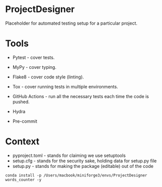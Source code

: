 # ProjectDesigner
Placeholder for automated testing setup for a particular project.

# Tools
- Pytest - cover tests.
- MyPy - cover typing.
- Flake8 - cover code style (linting).
- Tox - cover running tests in multiple environments. 
- GitHub Actions - run all the necessary tests each time the code is pushed.  

- Hydra
- Pre-commit

# Context
- pyproject.toml - stands for claiming we use setuptools
- setup.cfg - stands for the security sake, holding data for setup.py file
- setup.py - stands for making the package (editable) out of the code

```
conda install -p /Users/macbook/miniforge3/envs/ProjectDesigner words_counter -y
```


